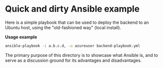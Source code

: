 # Quick and dirty Ansible example

Here is a simple playbook that can be used to deploy the backend to an Ubuntu host, using the "old-fashioned way" (local install).

**Usage example**
```bash
ansible-playbook -i a.b.c.d, -u azureuser backend-playbook.yml
```

The primary purpose of this directory is to showcase what Ansible is, and to serve as a discussion ground for its advantages and disadvantages.